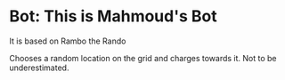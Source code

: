 # Bot: This is Mahmoud's Bot

It is based on Rambo the Rando

Chooses a random location on the grid and charges towards it. Not to be underestimated.
